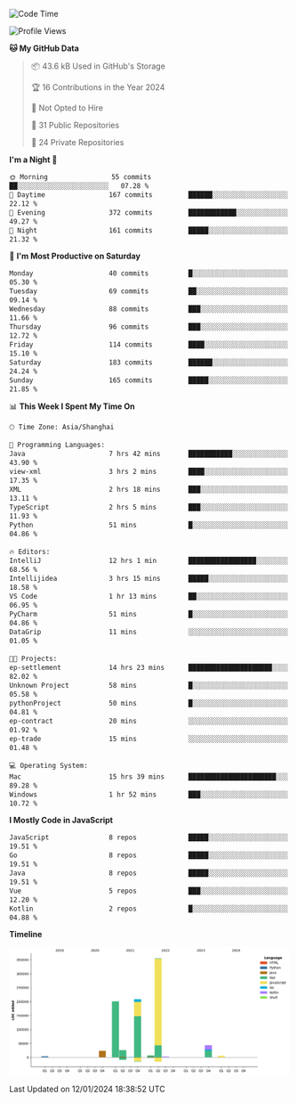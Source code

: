 <!--START_SECTION:waka-->
![Code Time](http://img.shields.io/badge/Code%20Time-2%2C246%20hrs%2022%20mins-blue)

![Profile Views](http://img.shields.io/badge/Profile%20Views-0-blue)

**🐱 My GitHub Data** 

> 📦 43.6 kB Used in GitHub's Storage 
 > 
> 🏆 16 Contributions in the Year 2024
 > 
> 🚫 Not Opted to Hire
 > 
> 📜 31 Public Repositories 
 > 
> 🔑 24 Private Repositories 
 > 
**I'm a Night 🦉** 

```text
🌞 Morning                55 commits          ██░░░░░░░░░░░░░░░░░░░░░░░   07.28 % 
🌆 Daytime                167 commits         ██████░░░░░░░░░░░░░░░░░░░   22.12 % 
🌃 Evening                372 commits         ████████████░░░░░░░░░░░░░   49.27 % 
🌙 Night                  161 commits         █████░░░░░░░░░░░░░░░░░░░░   21.32 % 
```
📅 **I'm Most Productive on Saturday** 

```text
Monday                   40 commits          █░░░░░░░░░░░░░░░░░░░░░░░░   05.30 % 
Tuesday                  69 commits          ██░░░░░░░░░░░░░░░░░░░░░░░   09.14 % 
Wednesday                88 commits          ███░░░░░░░░░░░░░░░░░░░░░░   11.66 % 
Thursday                 96 commits          ███░░░░░░░░░░░░░░░░░░░░░░   12.72 % 
Friday                   114 commits         ████░░░░░░░░░░░░░░░░░░░░░   15.10 % 
Saturday                 183 commits         ██████░░░░░░░░░░░░░░░░░░░   24.24 % 
Sunday                   165 commits         █████░░░░░░░░░░░░░░░░░░░░   21.85 % 
```


📊 **This Week I Spent My Time On** 

```text
🕑︎ Time Zone: Asia/Shanghai

💬 Programming Languages: 
Java                     7 hrs 42 mins       ███████████░░░░░░░░░░░░░░   43.90 % 
view-xml                 3 hrs 2 mins        ████░░░░░░░░░░░░░░░░░░░░░   17.35 % 
XML                      2 hrs 18 mins       ███░░░░░░░░░░░░░░░░░░░░░░   13.11 % 
TypeScript               2 hrs 5 mins        ███░░░░░░░░░░░░░░░░░░░░░░   11.93 % 
Python                   51 mins             █░░░░░░░░░░░░░░░░░░░░░░░░   04.86 % 

🔥 Editors: 
IntelliJ                 12 hrs 1 min        █████████████████░░░░░░░░   68.56 % 
Intellijidea             3 hrs 15 mins       █████░░░░░░░░░░░░░░░░░░░░   18.58 % 
VS Code                  1 hr 13 mins        ██░░░░░░░░░░░░░░░░░░░░░░░   06.95 % 
PyCharm                  51 mins             █░░░░░░░░░░░░░░░░░░░░░░░░   04.86 % 
DataGrip                 11 mins             ░░░░░░░░░░░░░░░░░░░░░░░░░   01.05 % 

🐱‍💻 Projects: 
ep-settlement            14 hrs 23 mins      █████████████████████░░░░   82.02 % 
Unknown Project          58 mins             █░░░░░░░░░░░░░░░░░░░░░░░░   05.58 % 
pythonProject            50 mins             █░░░░░░░░░░░░░░░░░░░░░░░░   04.81 % 
ep-contract              20 mins             ░░░░░░░░░░░░░░░░░░░░░░░░░   01.92 % 
ep-trade                 15 mins             ░░░░░░░░░░░░░░░░░░░░░░░░░   01.48 % 

💻 Operating System: 
Mac                      15 hrs 39 mins      ██████████████████████░░░   89.28 % 
Windows                  1 hr 52 mins        ███░░░░░░░░░░░░░░░░░░░░░░   10.72 % 
```

**I Mostly Code in JavaScript** 

```text
JavaScript               8 repos             █████░░░░░░░░░░░░░░░░░░░░   19.51 % 
Go                       8 repos             █████░░░░░░░░░░░░░░░░░░░░   19.51 % 
Java                     8 repos             █████░░░░░░░░░░░░░░░░░░░░   19.51 % 
Vue                      5 repos             ███░░░░░░░░░░░░░░░░░░░░░░   12.20 % 
Kotlin                   2 repos             █░░░░░░░░░░░░░░░░░░░░░░░░   04.88 % 
```



**Timeline**

![Lines of Code chart](https://raw.githubusercontent.com/youtiaoguagua/youtiaoguagua/master/assets/bar_graph.png)


 Last Updated on 12/01/2024 18:38:52 UTC
<!--END_SECTION:waka-->